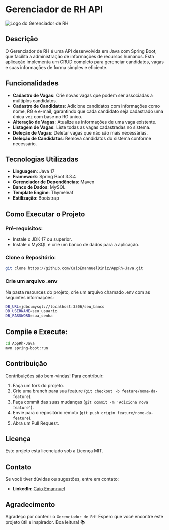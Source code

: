 # Gerenciador de RH API

![Logo do Gerenciador de RH](http://rpsrh.com.br/site/wp-content/uploads/2016/05/rh.png)  <!-- Substitua pelo caminho da sua logo -->

## Descrição
O Gerenciador de RH é uma API desenvolvida em Java com Spring Boot, que facilita a administração de informações de recursos humanos. Esta aplicação implementa um CRUD completo para gerenciar candidatos, vagas e suas informações de forma simples e eficiente.

## Funcionalidades
- **Cadastro de Vagas**: Crie novas vagas que podem ser associadas a múltiplos candidatos.
- **Cadastro de Candidatos**: Adicione candidatos com informações como nome, RG e e-mail, garantindo que cada candidato seja cadastrado uma única vez com base no RG único.
- **Alteração de Vagas**: Atualize as informações de uma vaga existente.
- **Listagem de Vagas**: Liste todas as vagas cadastradas no sistema.
- **Deleção de Vagas**: Deletar vagas que não são mais necessárias.
- **Deleção de Candidatos**: Remova candidatos do sistema conforme necessário.

## Tecnologias Utilizadas
- **Linguagem**: Java 17
- **Framework**: Spring Boot 3.3.4
- **Gerenciador de Dependências**: Maven
- **Banco de Dados**: MySQL
- **Template Engine**: Thymeleaf
- **Estilização**: Bootstrap

## Como Executar o Projeto

### Pré-requisitos:
- Instale o JDK 17 ou superior.
- Instale o MySQL e crie um banco de dados para a aplicação.

### Clone o Repositório:
  
  ```bash
  git clone https://github.com/CaioEmannuelDiniz/AppRh-Java.git
  ```

### Crie um arquivo .env
Na pasta resources do projeto, crie um arquivo chamado .env com as seguintes informações:
  
   ```bash
   DB_URL=jdbc:mysql://localhost:3306/seu_banco
   DB_USERNAME=seu_usuario
   DB_PASSWORD=sua_senha
   ```

## Compile e Execute:

   ```bash
   cd AppRh-Java
   mvn spring-boot:run
   ```

## Contribuição

Contribuições são bem-vindas! Para contribuir:

1. Faça um fork do projeto.
2. Crie uma branch para sua feature (`git checkout -b feature/nome-da-feature`).
3. Faça commit das suas mudanças (`git commit -m 'Adiciona nova feature'`).
4. Envie para o repositório remoto (`git push origin feature/nome-da-feature`).
5. Abra um Pull Request.

## Licença

Este projeto está licenciado sob a Licença MIT.

## Contato

Se você tiver dúvidas ou sugestões, entre em contato:

- **LinkedIn**: [Caio Emannuel](https://www.linkedin.com/in/caio-emannuel-diniz/)

## Agradecimento
Agradeço por conferir o `Gerenciador de RH!` Espero que você encontre este projeto útil e inspirador. Boa leitura! 📚

